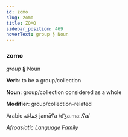 ```yaml
---
id: zomo
slug: zomo
title: ZOMO
sidebar_position: 469
hoverText: group § Noun
---
```


### zomo

*group* **§** Noun

**Verb**: to be a group/collection

**Noun**: group/collection considered as a whole

**Modifier**: group/collection-related

Arabic جَمَاعَة⁩ jamāʕa /d͡ʒa.maː.ʕa/

*Afroasiatic Language Family*